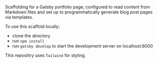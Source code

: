 Scaffolding for a Gatsby portfolio page; configured to read content from Markdown files and set up to programmatically generate blog post pages via templates. 

To use this scaffold locally:
- clone the directory
- run `npm install`
- run `gatsby develop` to start the development server on localhost:8000

This repositiry uses `Tailwind` for styling. 